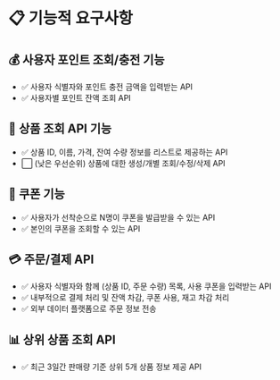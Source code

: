 # 📋 기능적 요구사항

## 💰 사용자 포인트 조회/충전 기능
- ✅ 사용자 식별자와 포인트 충전 금액을 입력받는 API
- ✅ 사용자별 포인트 잔액 조회 API

## 🛒 상품 조회 API 기능
- ✅ 상품 ID, 이름, 가격, 잔여 수량 정보를 리스트로 제공하는 API
- ⬜ (낮은 우선순위) 상품에 대한 생성/개별 조회/수정/삭제 API

## 🎫 쿠폰 기능
- ✅ 사용자가 선착순으로 N명이 쿠폰을 발급받을 수 있는 API
- ✅ 본인의 쿠폰을 조회할 수 있는 API

## 💳 주문/결제 API
- ✅ 사용자 식별자와 함께 (상품 ID, 주문 수량) 목록, 사용 쿠폰을 입력받는 API
- ✅ 내부적으로 결제 처리 및 잔액 차감, 쿠폰 사용, 재고 차감 처리
- ✅ 외부 데이터 플랫폼으로 주문 정보 전송

## 📊 상위 상품 조회 API
- ✅ 최근 3일간 판매량 기준 상위 5개 상품 정보 제공 API 